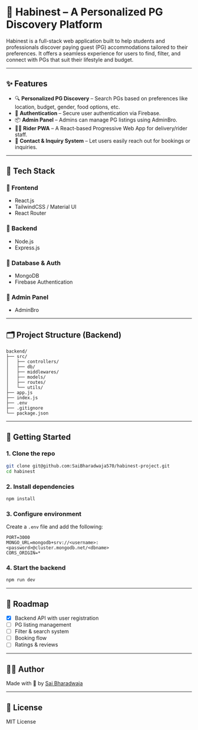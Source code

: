 # 🏡 Habinest – A Personalized PG Discovery Platform

Habinest is a full-stack web application built to help students and professionals discover paying guest (PG) accommodations tailored to their preferences. It offers a seamless experience for users to find, filter, and connect with PGs that suit their lifestyle and budget.

---

## ✨ Features

- 🔍 **Personalized PG Discovery** – Search PGs based on preferences like location, budget, gender, food options, etc.
- 🔐 **Authentication** – Secure user authentication via Firebase.
- 📦 **Admin Panel** – Admins can manage PG listings using AdminBro.
- 🚴‍♂️ **Rider PWA** – A React-based Progressive Web App for delivery/rider staff.
- 💬 **Contact & Inquiry System** – Let users easily reach out for bookings or inquiries.

---

## 🧱 Tech Stack

### 🔹 Frontend
- React.js
- TailwindCSS / Material UI
- React Router

### 🔹 Backend
- Node.js
- Express.js

### 🔹 Database & Auth
- MongoDB
- Firebase Authentication

### 🔹 Admin Panel
- AdminBro

---

## 🗂️ Project Structure (Backend)

```
backend/
├── src/
│   ├── controllers/
│   ├── db/
│   ├── middlewares/
│   ├── models/
│   ├── routes/
│   └── utils/
├── app.js
├── index.js
├── .env
├── .gitignore
└── package.json
```

---

## 🚀 Getting Started

### 1. Clone the repo

```bash
git clone git@github.com:SaiBharadwaja570/habinest-project.git
cd habinest
```

### 2. Install dependencies

```bash
npm install
```

### 3. Configure environment

Create a `.env` file and add the following:

```env
PORT=3000
MONGO_URL=mongodb+srv://<username>:<password>@cluster.mongodb.net/<dbname>
CORS_ORIGIN=*
```

### 4. Start the backend

```bash
npm run dev
```

---

## 📌 Roadmap

- [x] Backend API with user registration
- [ ] PG listing management
- [ ] Filter & search system
- [ ] Booking flow
- [ ] Ratings & reviews

---

## 🙋‍♂️ Author

Made with 💚 by [Sai Bharadwaja](https://github.com/SaiBharadwaja570)

---

## 📄 License

MIT License